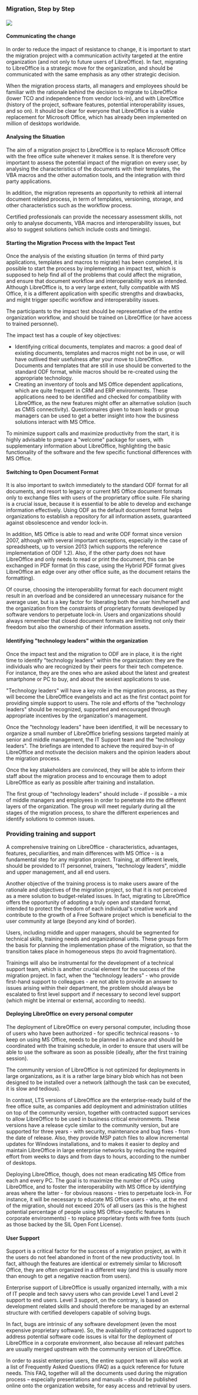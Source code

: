 ### Migration, Step by Step

#### ![](/assets/import.png)

#### Communicating the change

In order to reduce the impact of resistance to change, it is important to start the migration project with a communication activity targeted at the entire organization \(and not only to future users of LibreOffice\). In fact, migrating to LibreOffice is a strategic move for the organization, and should be communicated with the same emphasis as any other strategic decision.

When the migration process starts, all managers and employees should be familiar with the rationale behind the decision to migrate to LibreOffice \(lower TCO and independence from vendor lock-in\), and with LibreOffice \(history of the project, software features, potential interoperability issues, and so on\). It should be clear for everyone that LibreOffice is a viable replacement for Microsoft Office, which has already been implemented on million of desktops worldwide.

#### Analysing the Situation

The aim of a migration project to LibreOffice is to replace Microsoft Office with the free office suite whenever it makes sense. It is therefore very important to assess the potential impact of the migration on every user, by analysing the characteristics of the documents with their templates, the VBA macros and the other automation tools, and the integration with third party applications.

In addition, the migration represents an opportunity to rethink all internal document related process, in term of templates, versioning, storage, and other characteristics such as the workflow process.

Certified professionals can provide the necessary assessment skills, not only to analyse documents, VBA macros and interoperability issues, but also to suggest solutions \(which include costs and timings\).

#### Starting the Migration Process with the Impact Test

Once the analysis of the existing situation \(in terms of third party applications, templates and macros to migrate\) has been completed, it is possible to start the process by implementing an impact test, which is supposed to help find all of the problems that could affect the migration, and ensure that document workflow and interoperability work as intended. Although LibreOffice is, to a very large extent, fully compatible with MS Office, it is a different application with specific strengths and drawbacks, and might trigger specific workflow and interoperability issues.

The participants to the impact test should be representative of the entire organization workflow, and should be trained on LibreOffice \(or have access to trained personnel\).

The impact test has a couple of key objectives:

* Identifying critical documents, templates and macros: a good deal of existing documents, templates and macros might not be in use, or will have outlived their usefulness after your move to LibreOffice. Documents and templates that are still in use should be converted to the standard ODF format, while macros should be re-created using the appropriate technology.
* Creating an inventory of tools and MS Office dependent applications, which are quite frequent in CRM and ERP environments. These applications need to be identified and checked for compatibility with LibreOffice, as the new features might offer an alternative solution \(such as CMIS connectivity\). Questionnaires given to team leads or group managers can be used to get a better insight into how the business solutions interact with MS Office.

To minimize support calls and maximize productivity from the start, it is highly advisable to prepare a "welcome" package for users, with supplementary information about LibreOffice, highlighting the basic functionality of the software and the few specific functional differences with MS Office.

#### Switching to Open Document Format

It is also important to switch immediately to the standard ODF format for all documents, and resort to legacy or current MS Office document formats only to exchange files with users of the proprietary office suite. File sharing is a crucial issue, because it is essential to be able to develop and exchange information effectively. Using ODF as the default document format helps organizations to establish a repository for all information assets, guaranteed against obsolescence and vendor lock-in.

In addition, MS Office is able to read and write ODF format since version 2007, although with several important exceptions, especially in the case of spreadsheets, up to version 2013 \(which supports the reference implementation of ODF 1.2\). Also, if the other party does not have LibreOffice and only needs to read or print the document, this can be exchanged in PDF format \(in this case, using the Hybrid PDF format gives LibreOffice an edge over any other office suite, as the document retains the formatting\).

Of course, choosing the interoperability format for each document might result in an overload and be considered an unnecessary nuisance for the average user, but is a key factor for liberating both the user him/herself and the organization from the constraints of proprietary formats developed by software vendors to perpetuate lock-in. Users and organizations should always remember that closed document formats are limiting not only their freedom but also the ownership of their information assets.

#### Identifying "technology leaders" within the organization

Once the impact test and the migration to ODF are in place, it is the right time to identify "technology leaders" within the organization: they are the individuals who are recognized by their peers for their tech competence. For instance, they are the ones who are asked about the latest and greatest smartphone or PC to buy, and about the sexiest applications to use.

"Technology leaders" will have a key role in the migration process, as they will become the LibreOffice evangelists and act as the first contact point for providing simple support to users. The role and efforts of the "technology leaders" should be recognized, supported and encouraged through appropriate incentives by the organization's management.

Once the "technology leaders" have been identified, it will be necessary to organize a small number of LibreOffice briefing sessions targeted mainly at senior and middle management, the IT Support team and the "technology leaders". The briefings are intended to achieve the required buy-in of LibreOffice and motivate the decision makers and the opinion leaders about the migration process.

Once the key stakeholders are convinced, they will be able to inform their staff about the migration process and to encourage them to adopt LibreOffice as early as possible after training and installation.

The first group of "technology leaders" should include - if possible - a mix of middle managers and employees in order to penetrate into the different layers of the organization. The group will meet regularly during all the stages of the migration process, to share the different experiences and identify solutions to common issues.

### Providing training and support

A comprehensive training on LibreOffice - characteristics, advantages, features, peculiarities, and main differences with MS Office - is a fundamental step for any migration project. Training, at different levels, should be provided to IT personnel, trainers, "technology leaders", middle and upper management, and all end users.

Another objective of the training process is to make users aware of the rationale and objectives of the migration project, so that it is not perceived as a mere solution to budget-related issues. In fact, migrating to LibreOffice offers the opportunity of adopting a truly open and standard format, intended to protect the freedom of each individual's creative work and contribute to the growth of a Free Software project which is beneficial to the user community at large \(beyond any kind of border\).

Users, including middle and upper managers, should be segmented for technical skills, training needs and organizational units. These groups form the basis for planning the implementation phase of the migration, so that the transition takes place in homogeneous steps \(to avoid fragmentation\).

Trainings will also be instrumental for the development of a technical support team, which is another crucial element for the success of the migration project. In fact, when the "technology leaders" - who  provide first-hand support to colleagues - are not able to provide an answer to issues arising within their department, the problem should always be escalated to first level support and if necessary to second level support \(which might be internal or external, according to needs\).

#### Deploying LibreOffice on every personal computer

The deployment of LibreOffice on every personal computer, including those of users who have been authorized - for specific technical reasons - to keep on using MS Office, needs to be planned in advance and should be coordinated with the training schedule, in order to ensure that users will be able to use the software as soon as possible \(ideally, after the first training session\).

The community version of LibreOffice is not optimized for deployments in large organizations, as it is a rather large binary blob which has not been designed to be installed over a network \(although the task can be executed, it is slow and tedious\).

In contrast, LTS versions of LibreOffice are the enterprise-ready build of the free office suite, as companies add deployment and administration utilities on top of the community version, together with contracted support services to allow LibreOffice to be used in business critical environments. These versions have a release cycle similar to the community version, but are supported for three years - with security, maintenance and bug fixes - from the date of release. Also, they provide MSP patch files to allow incremental updates for Windows installations, and to makes it easier to deploy and maintain LibreOffice in large enterprise networks by reducing the required effort from weeks to days and from days to hours, according to the number of desktops.

Deploying LibreOffice, though, does not mean eradicating MS Office from each and every PC. The goal is to maximize the number of PCs using LibreOffice, and to foster the interoperability with MS Office by identifying areas where the latter - for obvious reasons - tries to perpetuate lock-in. For instance, it will be necessary to educate MS Office users - who, at the end of the migration, should not exceed 20% of all users \(as this is the highest potential percentage of people using MS Office-specific features in corporate environments\) - to replace proprietary fonts with free fonts \(such as those backed by the SIL Open Font License\).

#### User Support

Support is a critical factor for the success of a migration project, as with it the users do not feel abandoned in front of the new productivity tool. In fact, although the features are identical or extremely similar to Microsoft Office, they are often organized in a different way \(and this is usually more than enough to get a negative reaction from users\).

Enterprise support of LibreOffice is usually organized internally, with a mix of IT people and tech savvy users who can provide Level 1 and Level 2 support to end users. Level 3 support, on the contrary, is based on development related skills and should therefore be managed by an external structure with certified developers capable of solving bugs.

In fact, bugs are intrinsic of any software development \(even the most expensive proprietary software\). So, the availability of contracted support to address potential software code issues is vital for the deployment of LibreOffice in a corporate environment, also because all relevant patches are usually merged upstream with the community version of LibreOffice.

In order to assist enterprise users, the entire support team will also work at a list of Frequently Asked Questions \(FAQ\) as a quick reference for future needs. This FAQ, together will all the documents used during the migration process – especially presentations and manuals – should be published online onto the organization website, for easy access and retrieval by users.

